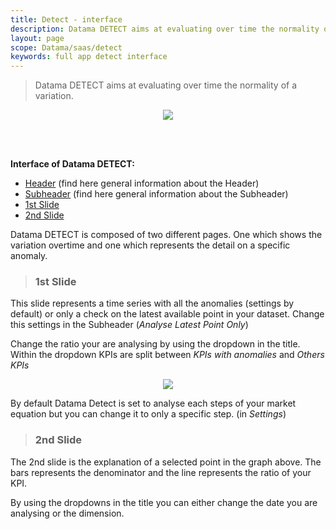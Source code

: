 ```yaml
---
title: Detect - interface
description: Datama DETECT aims at evaluating over time the normality of a variation.
layout: page
scope: Datama/saas/detect
keywords: full app detect interface
---
```


> Datama DETECT aims at evaluating over time the normality of a variation.

<center><img src="{{site.url}}/{{site.baseurl}}/core_app/new/detect/images/detect_interface.png"/></center>

<br><br>

**Interface of Datama DETECT:** 

- [Header]({{site.url}}/{{site.baseurl}}/core_app/new/interface/header/header.html) (find here general information about the Header)
- [Subheader]({{site.url}}/{{site.baseurl}}/core_app/new/interface/subheader/subheader.html) (find here general information about the Subheader)
- [1st Slide](#1st-slide)
- [2nd Slide](#2nd-slide)


Datama DETECT is composed of two different pages. One which shows the variation overtime and one which represents the detail on a specific anomaly. 

> ### 1st Slide ###

This slide represents a time series with all the anomalies (settings by default) or only a check on the latest available point in your dataset. Change this settings in the Subheader (<i>Analyse Latest Point Only</i>)

Change the ratio your are analysing by using the dropdown in the title. Within the dropdown KPIs are split between <i>KPIs with anomalies</i> and <i>Others KPIs</i>

<center><img src="{{site.url}}/{{site.baseurl}}/core_app/new/detect/images/detect_dropdownKPIs.jpg"/></center>

By default Datama Detect is set to analyse each steps of your market equation but you can change it to only a specific step. (in <i>Settings</i>)


> ### 2nd Slide ###

The 2nd slide is the explanation of a selected point in the graph above. 
The bars represents the denominator and the line represents the ratio of your KPI.

By using the dropdowns in the title you can either change the date you are analysing or the dimension.